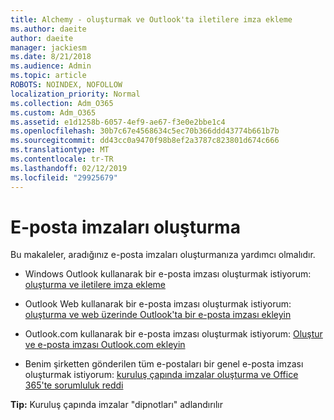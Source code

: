 ```yaml
---
title: Alchemy - oluşturmak ve Outlook'ta iletilere imza ekleme
ms.author: daeite
author: daeite
manager: jackiesm
ms.date: 8/21/2018
ms.audience: Admin
ms.topic: article
ROBOTS: NOINDEX, NOFOLLOW
localization_priority: Normal
ms.collection: Adm_O365
ms.custom: Adm_O365
ms.assetid: e1d1258b-6057-4ef9-ae67-f3e0e2bbe1c4
ms.openlocfilehash: 30b7c67e4568634c5ec70b366ddd43774b661b7b
ms.sourcegitcommit: dd43cc0a9470f98b8ef2a3787c823801d674c666
ms.translationtype: MT
ms.contentlocale: tr-TR
ms.lasthandoff: 02/12/2019
ms.locfileid: "29925679"
---
```

# <a name="creating-email-signatures"></a>E-posta imzaları oluşturma

Bu makaleler, aradığınız e-posta imzaları oluşturmanıza yardımcı olmalıdır.
  
- Windows Outlook kullanarak bir e-posta imzası oluşturmak istiyorum: [oluşturma ve iletilere imza ekleme](https://support.office.com/article/8ee5d4f4-68fd-464a-a1c1-0e1c80bb27f2.aspx)
    
- Outlook Web kullanarak bir e-posta imzası oluşturmak istiyorum: [oluşturma ve web üzerinde Outlook'ta bir e-posta imzası ekleyin](https://support.office.com/article/5ff9dcfd-d3f1-447b-b2e9-39f91b074ea3.aspx)
    
- Outlook.com kullanarak bir e-posta imzası oluşturmak istiyorum: [Oluştur ve e-posta imzası Outlook.com ekleyin](https://support.office.com/article/776d9006-abdf-444e-b5b7-a61821dff034.aspx)
    
- Benim şirketten gönderilen tüm e-postaları bir genel e-posta imzası oluşturmak istiyorum: [kuruluş çapında imzalar oluşturma ve Office 365'te sorumluluk reddi](https://support.office.com/article/2d75860f-c527-4352-a7f6-73eba54c0c72.aspx)
    
 **Tip:** Kuruluş çapında imzalar "dipnotları" adlandırılır 
  

